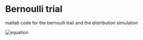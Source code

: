 # Bernoulli trial
matlab code for the bernoulli trail and the distribution simulation

![equation](http://latex.codecogs.com/gif.latex?\frac{x_2}{{x_1}^2})
